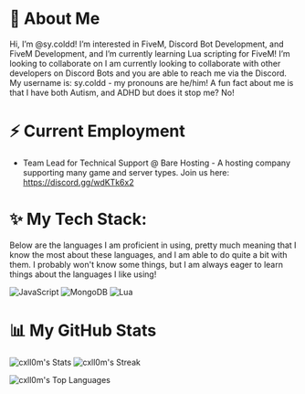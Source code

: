 # 👋 About Me
Hi, I’m @sy.coldd! I’m interested in FiveM, Discord Bot Development, and FiveM Development, and I’m currently learning Lua scripting for FiveM! I’m looking to collaborate on I am currently looking to collaborate with other developers on Discord Bots and you are able to reach me via the Discord. My username is: sy.coldd - my pronouns are he/him! A fun fact about me is that I have both Autism, and ADHD but does it stop me? No!

# ⚡ Current Employment
- Team Lead for Technical Support @ Bare Hosting - A hosting company supporting many game and server types. Join us here: https://discord.gg/wdKTk6x2

# ✨ My Tech Stack:

Below are the languages I am proficient in using, pretty much meaning that I know the most about these languages, and I am able to do quite a bit with them. I probably won't know some things, but I am always eager to learn things about the languages I like using!

![JavaScript](https://img.shields.io/badge/javascript-%23323330.svg?style=for-the-badge&logo=javascript&logoColor=%23F7DF1E) ![MongoDB](https://img.shields.io/badge/MongoDB-%234ea94b.svg?style=for-the-badge&logo=mongodb&logoColor=white) ![Lua](https://img.shields.io/badge/Lua-%232C2D72.svg?style=for-the-badge&logo=lua&logoColor=white)

# 📊 My GitHub Stats
![cxll0m's Stats](https://github-readme-stats.vercel.app/api?username=sy.coldd&theme=vue-dark&show_icons=true&hide_border=true&count_private=true)
![cxll0m's Streak](https://github-readme-streak-stats.herokuapp.com/?user=sy.coldd&theme=vue-dark&hide_border=true)

![cxll0m's Top Languages](https://github-readme-stats.vercel.app/api/top-langs/?username=sy.coldd&theme=vue-dark&show_icons=true&hide_border=true&layout=compact)

